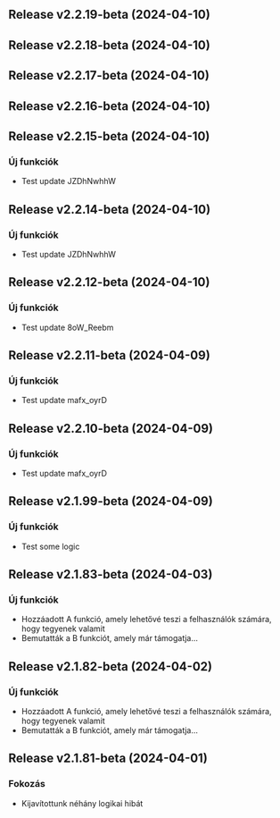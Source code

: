 ## Release v2.2.19-beta (2024-04-10)

## Release v2.2.18-beta (2024-04-10)

## Release v2.2.17-beta (2024-04-10)

## Release v2.2.16-beta (2024-04-10)

## Release v2.2.15-beta (2024-04-10)

### Új funkciók

- Test update JZDhNwhhW

## Release v2.2.14-beta (2024-04-10)

### Új funkciók

- Test update JZDhNwhhW

## Release v2.2.12-beta (2024-04-10)

### Új funkciók

- Test update 8oW_Reebm

## Release v2.2.11-beta (2024-04-09)

### Új funkciók

- Test update mafx_oyrD

## Release v2.2.10-beta (2024-04-09)

### Új funkciók

- Test update mafx_oyrD

## Release v2.1.99-beta (2024-04-09)

### Új funkciók

- Test some logic

## Release v2.1.83-beta (2024-04-03)

### Új funkciók

- Hozzáadott A funkció, amely lehetővé teszi a felhasználók számára, hogy tegyenek valamit
- Bemutatták a B funkciót, amely már támogatja...

## Release v2.1.82-beta (2024-04-02)

### Új funkciók

- Hozzáadott A funkció, amely lehetővé teszi a felhasználók számára, hogy tegyenek valamit
- Bemutatták a B funkciót, amely már támogatja...

## Release v2.1.81-beta (2024-04-01)

### Fokozás

- Kijavítottunk néhány logikai hibát
